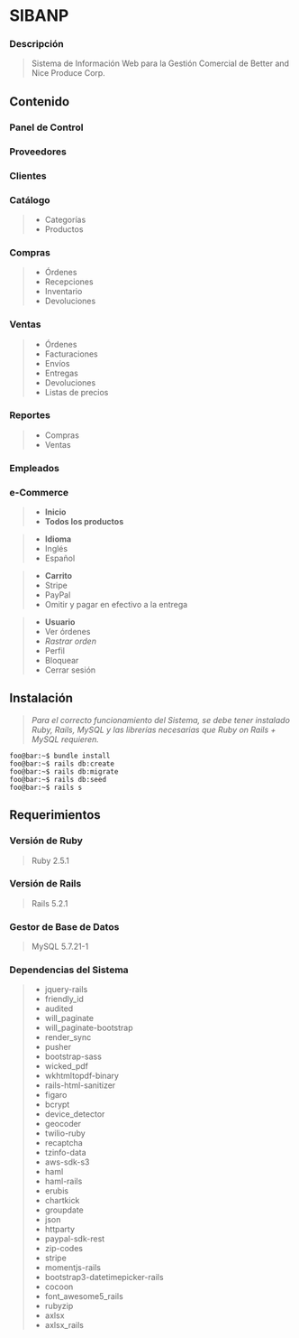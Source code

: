 # SIBANP

### Descripción
>Sistema de Información Web para la Gestión Comercial de Better and Nice Produce Corp.


## Contenido

### Panel de Control

### Proveedores

### Clientes

### Catálogo
>- Categorías
>- Productos

### Compras
>- Órdenes
>- Recepciones
>- Inventario
>- Devoluciones

### Ventas
>- Órdenes
>- Facturaciones
>- Envíos
>- Entregas
>- Devoluciones
>- Listas de precios

### Reportes
>- Compras
>- Ventas

### Empleados

### e-Commerce
>- **Inicio**
>- **Todos los productos**

>- **Idioma**
>- Inglés
>- Español

>- **Carrito**
>- Stripe
>- PayPal
>- Omitir y pagar en efectivo a la entrega

>- **Usuario**
>- Ver órdenes
>- *Rastrar orden*
>- Perfil
>- Bloquear
>- Cerrar sesión


## Instalación
>*Para el correcto funcionamiento del Sistema, se debe tener instalado Ruby, Rails, MySQL y las librerías necesarias que Ruby on Rails + MySQL requieren.*

```console
foo@bar:~$ bundle install
foo@bar:~$ rails db:create
foo@bar:~$ rails db:migrate
foo@bar:~$ rails db:seed
foo@bar:~$ rails s
```


## Requerimientos

### Versión de Ruby
>Ruby 2.5.1

### Versión de Rails
>Rails 5.2.1

### Gestor de Base de Datos
>MySQL 5.7.21-1

### Dependencias del Sistema
>- jquery-rails
>- friendly_id
>- audited
>- will_paginate
>- will_paginate-bootstrap
>- render_sync
>- pusher
>- bootstrap-sass
>- wicked_pdf
>- wkhtmltopdf-binary
>- rails-html-sanitizer
>- figaro
>- bcrypt
>- device_detector
>- geocoder
>- twilio-ruby
>- recaptcha
>- tzinfo-data
>- aws-sdk-s3
>- haml
>- haml-rails
>- erubis
>- chartkick
>- groupdate
>- json
>- httparty
>- paypal-sdk-rest
>- zip-codes
>- stripe
>- momentjs-rails
>- bootstrap3-datetimepicker-rails
>- cocoon
>- font_awesome5_rails
>- rubyzip
>- axlsx
>- axlsx_rails
